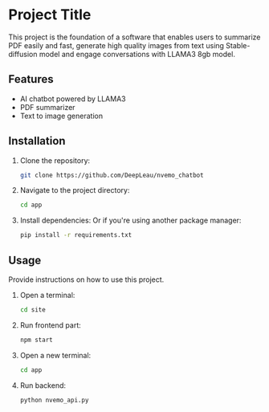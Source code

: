# Project Title

This project is the foundation of a software that enables users to summarize PDF easily and fast, generate high quality images from text using Stable-diffusion model and engage conversations with LLAMA3 8gb model.

## Features

- AI chatbot powered by LLAMA3
- PDF summarizer
- Text to image generation

## Installation

1. Clone the repository:
    ```bash
    git clone https://github.com/DeepLeau/nvemo_chatbot
    ```
2. Navigate to the project directory:
    ```bash
    cd app
    ```
3. Install dependencies:
    Or if you're using another package manager:
    ```bash
    pip install -r requirements.txt
    ```

## Usage

Provide instructions on how to use this project.

1. Open a terminal:
    ```bash
    cd site
    ```
2. Run frontend part:
    ```bash
    npm start
    ```
3. Open a new terminal:
    ```bash
    cd app
    ```
4. Run backend:
    ```bash
    python nvemo_api.py
    ```

